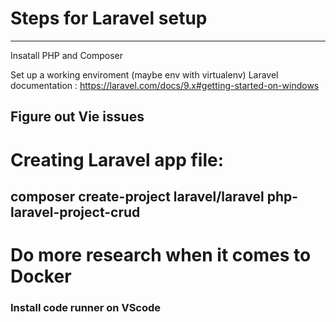 # Steps for Laravel setup

***
Insatall PHP and Composer

Set up a working enviroment (maybe env with virtualenv)
Laravel documentation : https://laravel.com/docs/9.x#getting-started-on-windows

## Figure out Vie issues
# Creating Laravel app file: 
## composer create-project laravel/laravel php-laravel-project-crud

# Do more research when it comes to Docker
### Install code runner on VScode